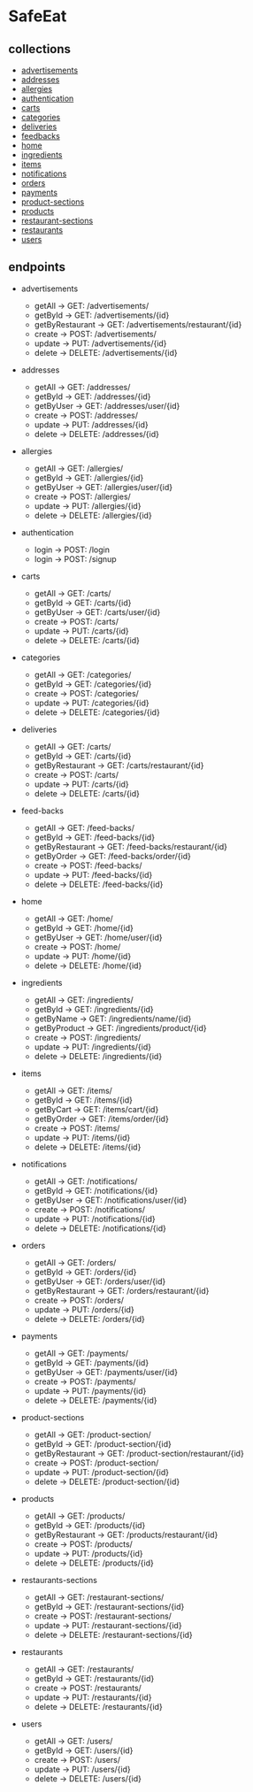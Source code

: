 # SafeEat

## collections

- [advertisements](https://a6aa0d3f-61e2-4430-accb-0eff3e181a75.mock.pstmn.io/advertisements)
- [addresses](https://a6aa0d3f-61e2-4430-accb-0eff3e181a75.mock.pstmn.io/addresses)
- [allergies](https://a6aa0d3f-61e2-4430-accb-0eff3e181a75.mock.pstmn.io/allergies)
- [authentication](https://a6aa0d3f-61e2-4430-accb-0eff3e181a75.mock.pstmn.io/authentication)
- [carts](https://a6aa0d3f-61e2-4430-accb-0eff3e181a75.mock.pstmn.io/carts)
- [categories](https://a6aa0d3f-61e2-4430-accb-0eff3e181a75.mock.pstmn.io/categories)
- [deliveries](https://a6aa0d3f-61e2-4430-accb-0eff3e181a75.mock.pstmn.io/deliveries)
- [feedbacks](https://a6aa0d3f-61e2-4430-accb-0eff3e181a75.mock.pstmn.io/feedbacks)
- [home](https://a6aa0d3f-61e2-4430-accb-0eff3e181a75.mock.pstmn.io/home)
- [ingredients](https://a6aa0d3f-61e2-4430-accb-0eff3e181a75.mock.pstmn.io/ingredients)
- [items](https://a6aa0d3f-61e2-4430-accb-0eff3e181a75.mock.pstmn.io/items)
- [notifications](https://a6aa0d3f-61e2-4430-accb-0eff3e181a75.mock.pstmn.io/notifications)
- [orders](https://a6aa0d3f-61e2-4430-accb-0eff3e181a75.mock.pstmn.io/orders)
- [payments](https://a6aa0d3f-61e2-4430-accb-0eff3e181a75.mock.pstmn.io/payments)
- [product-sections](https://a6aa0d3f-61e2-4430-accb-0eff3e181a75.mock.pstmn.io/product-sections)
- [products](https://a6aa0d3f-61e2-4430-accb-0eff3e181a75.mock.pstmn.io/products)
- [restaurant-sections](https://a6aa0d3f-61e2-4430-accb-0eff3e181a75.mock.pstmn.io/restaurant-sections)
- [restaurants](https://a6aa0d3f-61e2-4430-accb-0eff3e181a75.mock.pstmn.io/restaurants)
- [users](https://a6aa0d3f-61e2-4430-accb-0eff3e181a75.mock.pstmn.io/users)

## endpoints

- advertisements
    - getAll -> GET: /advertisements/
    - getById -> GET: /advertisements/{id}
    - getByRestaurant -> GET: /advertisements/restaurant/{id}
    - create -> POST: /advertisements/
    - update -> PUT: /advertisements/{id}
    - delete -> DELETE: /advertisements/{id}

- addresses
    - getAll -> GET: /addresses/
    - getById -> GET: /addresses/{id}
    - getByUser -> GET: /addresses/user/{id}
    - create -> POST: /addresses/
    - update -> PUT: /addresses/{id}
    - delete -> DELETE: /addresses/{id}

- allergies
    - getAll -> GET: /allergies/
    - getById -> GET: /allergies/{id}
    - getByUser -> GET: /allergies/user/{id}
    - create -> POST: /allergies/
    - update -> PUT: /allergies/{id}
    - delete -> DELETE: /allergies/{id}
    
- authentication
    - login -> POST: /login
    - login -> POST: /signup

- carts
    - getAll -> GET: /carts/
    - getById -> GET: /carts/{id}
    - getByUser -> GET: /carts/user/{id}
    - create -> POST: /carts/
    - update -> PUT: /carts/{id}
    - delete -> DELETE: /carts/{id}

- categories
    - getAll -> GET: /categories/
    - getById -> GET: /categories/{id}
    - create -> POST: /categories/
    - update -> PUT: /categories/{id}
    - delete -> DELETE: /categories/{id}

- deliveries
    - getAll -> GET: /carts/
    - getById -> GET: /carts/{id}
    - getByRestaurant -> GET: /carts/restaurant/{id}
    - create -> POST: /carts/
    - update -> PUT: /carts/{id}
    - delete -> DELETE: /carts/{id}

- feed-backs
    - getAll -> GET: /feed-backs/
    - getById -> GET: /feed-backs/{id}
    - getByRestaurant -> GET: /feed-backs/restaurant/{id}
    - getByOrder -> GET: /feed-backs/order/{id}
    - create -> POST: /feed-backs/
    - update -> PUT: /feed-backs/{id}
    - delete -> DELETE: /feed-backs/{id}

- home
    - getAll -> GET: /home/
    - getById -> GET: /home/{id}
    - getByUser -> GET: /home/user/{id}
    - create -> POST: /home/
    - update -> PUT: /home/{id}
    - delete -> DELETE: /home/{id}

- ingredients
    - getAll -> GET: /ingredients/
    - getById -> GET: /ingredients/{id}
    - getByName -> GET: /ingredients/name/{id}
    - getByProduct -> GET: /ingredients/product/{id}
    - create -> POST: /ingredients/
    - update -> PUT: /ingredients/{id}
    - delete -> DELETE: /ingredients/{id}
    
- items
    - getAll -> GET: /items/
    - getById -> GET: /items/{id}
    - getByCart -> GET: /items/cart/{id}
    - getByOrder -> GET: /items/order/{id}
    - create -> POST: /items/
    - update -> PUT: /items/{id}
    - delete -> DELETE: /items/{id}

- notifications
    - getAll -> GET: /notifications/
    - getById -> GET: /notifications/{id}
    - getByUser -> GET: /notifications/user/{id}
    - create -> POST: /notifications/
    - update -> PUT: /notifications/{id}
    - delete -> DELETE: /notifications/{id}

- orders
    - getAll -> GET: /orders/
    - getById -> GET: /orders/{id}
    - getByUser -> GET: /orders/user/{id}
    - getByRestaurant -> GET: /orders/restaurant/{id}
    - create -> POST: /orders/
    - update -> PUT: /orders/{id}
    - delete -> DELETE: /orders/{id}

- payments
    - getAll -> GET: /payments/
    - getById -> GET: /payments/{id}
    - getByUser -> GET: /payments/user/{id}
    - create -> POST: /payments/
    - update -> PUT: /payments/{id}
    - delete -> DELETE: /payments/{id}

- product-sections
    - getAll -> GET: /product-section/
    - getById -> GET: /product-section/{id}
    - getByRestaurant -> GET: /product-section/restaurant/{id}
    - create -> POST: /product-section/
    - update -> PUT: /product-section/{id}
    - delete -> DELETE: /product-section/{id}

- products
    - getAll -> GET: /products/
    - getById -> GET: /products/{id}
    - getByRestaurant -> GET: /products/restaurant/{id}
    - create -> POST: /products/
    - update -> PUT: /products/{id}
    - delete -> DELETE: /products/{id}

- restaurants-sections
    - getAll -> GET: /restaurant-sections/
    - getById -> GET: /restaurant-sections/{id}
    - create -> POST: /restaurant-sections/
    - update -> PUT: /restaurant-sections/{id}
    - delete -> DELETE: /restaurant-sections/{id}

- restaurants
    - getAll -> GET: /restaurants/
    - getById -> GET: /restaurants/{id}
    - create -> POST: /restaurants/
    - update -> PUT: /restaurants/{id}
    - delete -> DELETE: /restaurants/{id}

- users
    - getAll -> GET: /users/
    - getById -> GET: /users/{id}
    - create -> POST: /users/
    - update -> PUT: /users/{id}
    - delete -> DELETE: /users/{id}
